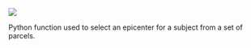 <a href="https://travis-ci.org/seeleylab/find_epicenter"><img src="https://travis-ci.org/seeleylab/find_epicenter.svg?branch=master"></a>

Python function used to select an epicenter for a subject from a set of 
parcels.

